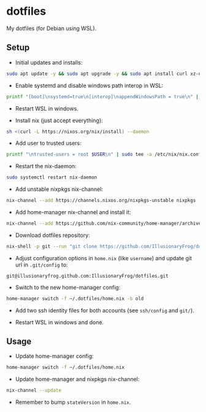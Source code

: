 # dotfiles

My dotfiles (for Debian using WSL).

## Setup
- Initial updates and installs:
```bash
sudo apt update -y && sudo apt upgrade -y && sudo apt install curl xz-utils openssh-client -y
```

- Enable systemd and disable windows path interop in WSL:
```bash
printf "[boot]\nsystemd=true\n[interop]\nappendWindowsPath = true\n" | sudo tee /etc/wsl.conf
```

- Restart WSL in windows.

- Install nix (just accept everything):
```bash
sh <(curl -L https://nixos.org/nix/install) --daemon
```

- Add user to trusted users:
```bash
printf "\ntrusted-users = root $USER\n" | sudo tee -a /etc/nix/nix.conf
```

- Restart the nix-daemon:
```bash
sudo systemctl restart nix-daemon
```

- Add unstable nixpkgs nix-channel:
```bash
nix-channel --add https://channels.nixos.org/nixpkgs-unstable nixpkgs
```

- Add home-manager nix-channel and install it:
```bash
nix-channel --add https://github.com/nix-community/home-manager/archive/master.tar.gz home-manager && nix-channel --update && nix-shell '<home-manager>' -A install
```

- Download dotfiles repository:
```bash
nix-shell -p git --run "git clone https://github.com/IllusionaryFrog/dotfiles.git ~/.dotfiles"
```

- Adjust configuration options in `home.nix` (like `username`) and update git url in `.git/config` to:
```
git@illusionaryfrog.github.com:IllusionaryFrog/dotfiles.git
```

- Switch to the new home-manager config:
```bash
home-manager switch -f ~/.dotfiles/home.nix -b old
```

- Add two ssh identity files for both accounts (see `ssh/config` and `git/`).

- Restart WSL in windows and done.

## Usage
- Update home-manager config:
```bash
home-manager switch -f ~/.dotfiles/home.nix
```

- Update home-manager and nixpkgs nix-channel:
```bash
nix-channel --update
```

- Remember to bump `stateVersion` in `home.nix`.
